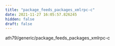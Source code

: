 ```yaml
---
title: "package_feeds_packages_xmlrpc-c"
date: 2021-11-27 16:05:57.826245
hidden: false
draft: false
---
```


ath79/generic/package_feeds_packages_xmlrpc-c

